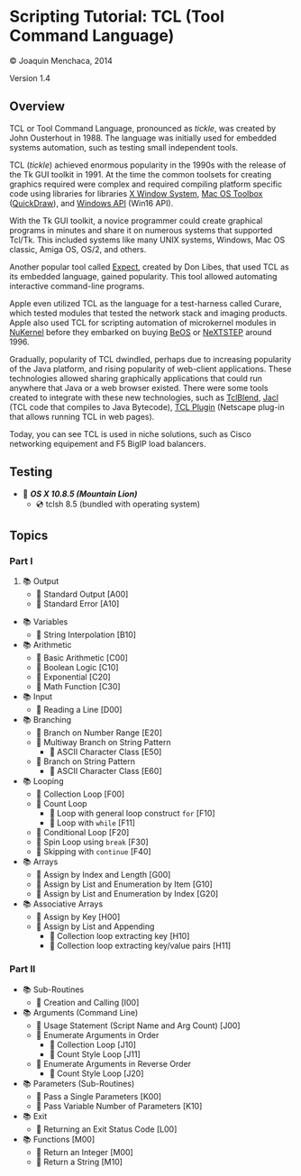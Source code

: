 # Scripting Tutorial: TCL (Tool Command Language)

© Joaquin Menchaca, 2014

Version 1.4

## Overview

TCL or Tool Command Language, pronounced as *tickle*, was created by John Ousterhout in 1988.  The language was initially used for embedded systems automation, such as testing small independent tools.  

TCL (*tickle*) achieved enormous popularity in the 1990s with the release of the Tk GUI toolkit in 1991.  At the time the common toolsets for creating graphics required were complex and required compiling platform specific code using libraries for libraries [X Window System](http://en.wikipedia.org/wiki/X_Window_System), [Mac OS Toolbox](http://en.wikipedia.org/wiki/Macintosh_Toolbox) ([QuickDraw](http://en.wikipedia.org/wiki/QuickDraw)), and [Windows API](http://en.wikipedia.org/wiki/Windows_API) (Win16 API).  

With the Tk GUI toolkit, a novice programmer could create graphical programs in minutes and share it on numerous systems that supported Tcl/Tk. This included systems like many UNIX systems, Windows, Mac OS classic, Amiga OS, OS/2, and others.

Another popular tool called [Expect](http://en.wikipedia.org/wiki/Expect), created by Don Libes, that used TCL as its embedded language, gained popularity.  This tool allowed automating interactive command-line programs.

Apple even utilized TCL as the language for a test-harness called Curare, which tested modules that tested the network stack and imaging products. Apple also used TCL for scripting automation of microkernel modules in [NuKernel](http://en.wikipedia.org/wiki/Nukernel) before they embarked on buying [BeOS](http://en.wikipedia.org/wiki/BeOS) or [NeXTSTEP](http://en.wikipedia.org/wiki/NeXTSTEP) around 1996.

Gradually, popularity of TCL dwindled, perhaps due to increasing popularity of the Java platform, and rising popularity of web-client applications.  These technologies allowed sharing graphically applications that could run anywhere that Java or a web browser existed.  There were some tools created to integrate with these new technologies, such as [TclBlend](http://en.wikipedia.org/wiki/Tcl/Java), [Jacl](http://en.wikipedia.org/wiki/Tcl/Java) (TCL code that compiles to Java Bytecode), [TCL Plugin](http://www.tcl.tk/software/plugin/) (Netscape plug-in that allows running TCL in web pages).

Today, you can see TCL is used in niche solutions, such as Cisco networking equipement and F5 BigIP load balancers.

## Testing

* :dvd: *__OS X 10.8.5 (Mountain Lion)__*
  * :cd: tclsh 8.5 (bundled with operating system)

## Topics

### Part I

1. :books: Output
   * :green_book: Standard Output [A00]
   * :green_book: Standard Error [A10]
* :books: Variables
   * :green_book: String Interpolation [B10]
* :books: Arithmetic
   * :green_book: Basic Arithmetic [C00]
   * :green_book: Boolean Logic [C10]
   * :green_book: Exponential [C20]
   * :green_book: Math Function [C30]
* :books: Input
   * :green_book: Reading a Line [D00]
* :books: Branching
   * :green_book: Branch on Number Range [E20]
   * :green_book: Multiway Branch on String Pattern
     * :page_facing_up: ASCII Character Class [E50]
   * :green_book: Branch on String Pattern
     * :page_facing_up: ASCII Character Class [E60]
* :books: Looping
  * :green_book: Collection Loop [F00]
  * :green_book: Count Loop
    * :page_facing_up: Loop with general loop construct `for` [F10]
    * :page_facing_up: Loop with `while` [F11]
  * :green_book: Conditional Loop [F20]
  * :green_book: Spin Loop using `break` [F30]
  * :green_book: Skipping with `continue` [F40]
* :books: Arrays
  * :green_book: Assign by Index and Length [G00]
  * :green_book: Assign by List and Enumeration by Item [G10]
  * :green_book: Assign by List and Enumeration by Index [G20]
* :books: Associative Arrays
  * :green_book: Assign by Key [H00]
  * :green_book: Assign by List and Appending
    * :page_facing_up: Collection loop extracting key [H10]
    * :page_facing_up: Collection loop extracting key/value pairs [H11]

### Part II


* :books: Sub-Routines
  * :green_book: Creation and Calling [I00]
* :books: Arguments (Command Line)
  * :green_book: Usage Statement (Script Name and Arg Count) [J00]
  * :green_book: Enumerate Arguments in Order
    * :page_facing_up: Collection Loop [J10]
    * :page_facing_up: Count Style Loop [J11]
  * :green_book: Enumerate Arguments in Reverse Order
    * :page_facing_up: Count Style Loop  [J20]
* :books: Parameters (Sub-Routines)
  * :green_book: Pass a Single Parameters [K00]
  * :green_book: Pass Variable Number of Parameters [K10]
* :books: Exit
   * :green_book: Returning an Exit Status Code [L00]
* :books: Functions [M00]
   * :green_book: Return an Integer [M00]
   * :green_book: Return a String [M10]
